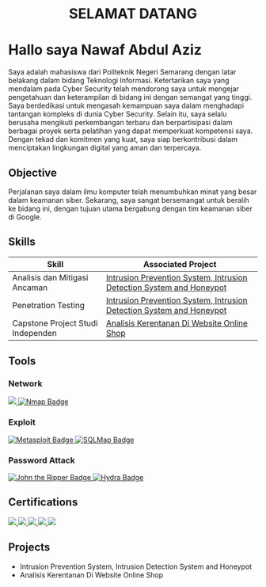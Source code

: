 <h1 align="center">SELAMAT DATANG</h1>

###

# Hallo saya Nawaf Abdul Aziz
Saya adalah mahasiswa dari Politeknik Negeri Semarang dengan latar belakang dalam bidang Teknologi Informasi. Ketertarikan saya yang mendalam pada Cyber Security telah mendorong saya untuk mengejar pengetahuan dan keterampilan di bidang ini dengan semangat yang tinggi. Saya berdedikasi untuk mengasah kemampuan saya dalam menghadapi tantangan kompleks di dunia Cyber Security. Selain itu, saya selalu berusaha mengikuti perkembangan terbaru dan berpartisipasi dalam berbagai proyek serta pelatihan yang dapat memperkuat kompetensi saya. Dengan tekad dan komitmen yang kuat, saya siap berkontribusi dalam menciptakan lingkungan digital yang aman dan terpercaya.

## Objective

Perjalanan saya dalam ilmu komputer telah menumbuhkan minat yang besar dalam keamanan siber. Sekarang, saya sangat bersemangat untuk beralih ke bidang ini, dengan tujuan utama bergabung dengan tim keamanan siber di Google.

## Skills

| Skill                                         | Associated Project         |
|-----------------------------------------------|----------------------------|
| Analisis dan Mitigasi Ancaman  | <a href="https://github.com/NawafAbdulAziz77/Intrusion-Prevention-System-Intrusion-Detection-System-and-Honeypot">Intrusion Prevention System, Intrusion Detection System and Honeypot</a>|
| Penetration Testing | <a href="https://github.com/NawafAbdulAziz77/Intrusion-Prevention-System-Intrusion-Detection-System-and-Honeypot">Intrusion Prevention System, Intrusion Detection System and Honeypot</a>|
| Capstone Project Studi Independen | <a href="https://github.com/NawafAbdulAziz77/Capstone-Project-Studi-Independen"> Analisis Kerentanan Di Website Online Shop</a>|

## Tools

### Network
<div>
    <a href="https://www.kali.org/tools/wireshark/">
        <img src="https://img.shields.io/badge/-Wireshark-1679A7?&style=for-the-badge&logo=Wireshark&logoColor=white" />
    </a>
    <a href="https://www.kali.org/tools/nmap/">
        <img src="https://img.shields.io/badge/-Nmap-4682B4?style=for-the-badge&logo=nmap&logoColor=white" alt="Nmap Badge">
    </a>
</div>

### Exploit
<div>
    <a href="https://www.kali.org/docs/tools/starting-metasploit-framework-in-kali/">
        <img src="https://img.shields.io/badge/-Metasploit-Red?style=for-the-badge&logo=Metasploit&logoColor=white" alt="Metasploit Badge">
    </a>
    <a href="https://www.kali.org/tools/sqlmap/">
        <img src="https://img.shields.io/badge/-SQLMap-9BCE43?style=for-the-badge&logo=SQLMap&logoColor=white" alt="SQLMap Badge">
    </a> 
</div>

### Password Attack
<div>
    <a href="https://www.kali.org/tools/john/">
        <img src="https://img.shields.io/badge/-John_the_Ripper-000000?style=for-the-badge&logo=john-the-ripper&logoColor=white" alt="John the Ripper Badge">
    </a>
    <a href="https://www.kali.org/tools/hydra/">
        <img src="https://img.shields.io/badge/-Hydra-FF4500?style=for-the-badge&logo=hydra&logoColor=white" alt="Hydra Badge">
    </a>
    
</div>

## Certifications
<div>
<a href="https://drive.google.com/file/d/1FcHOiWxkiMuxTEflVrxTKk137clvRABh/view" target="_blank">
    <img src="https://img.shields.io/badge/-Webinar%20Karir-FF0000?&style=for-the-badge&logo=CompTIA&logoColor=white" />
</a>
<a href="https://drive.google.com/file/d/1P3xfV6gsZKSRgeWZG15YHJzLaHrtCWyf/view">
    <img src="https://img.shields.io/badge/-Be%20Cyber-FF0000?&style=for-the-badge&logo=CompTIA&logoColor=white" />
</a>
<a href="https://drive.google.com/file/d/1O0XXQ4_PeZoNHFf70T8faowVWonMSG20/view" target="_blank">
    <img src="https://img.shields.io/badge/-Cyber%20Security%20For%20Everyone:%20Basic%20Modern%20Practices%20for%20Modern%20Attack%20Protection-FF0000?&style=for-the-badge&logo=CompTIA&logoColor=white" />
</a>
<a href="https://drive.google.com/file/d/116DPJsDjUu9rjPJLHBQ_AIk4ccQdb8er/view" target="_blank">
    <img src="https://img.shields.io/badge/-Introduction%20to%20Information%20Security-FF0000?&style=for-the-badge&logo=CompTIA&logoColor=white" />
</a>
<a href="https://drive.google.com/file/d/1i6MynRT1mGZgmoQFnjZnX8xWyU_hKONh/view" target="_blank">
    <img src="https://img.shields.io/badge/-MSIB%20BATCH%206%20Digital%20Creative,%20Data,%20Cyber%20Security,%20and%20Artificial%20Intelligence-FF0000?&style=for-the-badge&logo=CompTIA&logoColor=white" />
</a>


</div>

## Projects
- Intrusion Prevention System, Intrusion Detection System and Honeypot
- Analisis Kerentanan Di Website Online Shop
